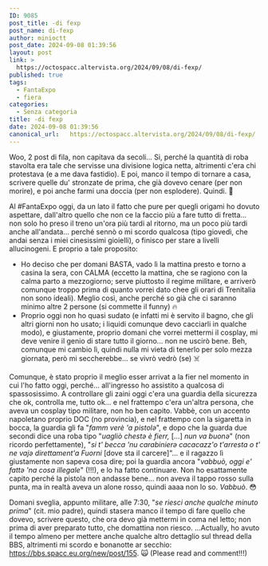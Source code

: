 ```yaml
---
ID: 9085
post_title: -di fexp
post_name: di-fexp
author: minioctt
post_date: 2024-09-08 01:39:56
layout: post
link: >
  https://octospacc.altervista.org/2024/09/08/di-fexp/
published: true
tags:
  - FantaExpo
  - fiera
categories:
  - Senza categoria
title: -di fexp
date: 2024-09-08 01:39:56
canonical_url:   https://octospacc.altervista.org/2024/09/08/di-fexp/
---
```

<!-- wp:paragraph -->
<p>Woo, 2 post di fila, non capitava da secoli... Si, perché la quantità di roba stavolta era tale che servisse una divisione logica netta, altrimenti c'era chi protestava (e a me dava fastidio). E poi, manco il tempo di tornare a casa, scrivere quelle du' stronzate de prima, che già dovevo cenare (per non morire), e poi anche farmi una doccia (per non esplodere). Quindi. 🙏️</p>
<!-- /wp:paragraph -->

<!-- wp:paragraph -->
<p>Al #FantaExpo oggi, da un lato il fatto che pure per quegli origami ho dovuto aspettare, dall'altro quello che non ce la faccio più a fare tutto di fretta... non solo ho preso il treno un'ora più tardi al ritorno, ma un poco più tardi anche all'andata... perché sennò o mi scordo qualcosa (tipo giovedì, che andai senza i miei cinesissimi gioielli), o finisco per stare a livelli allucinogeni. E proprio a tale proposito:</p>
<!-- /wp:paragraph -->

<!-- wp:list {"className":"wp-block-list"} -->
<ul class="wp-block-list"><!-- wp:list-item -->
<li>Ho deciso che per domani BASTA, vado lì la mattina presto e torno a casina la sera, con CALMA (eccetto la mattina, che se ragiono con la calma parto a mezzogiorno; serve piuttosto il regime militare, e arriverò comunque troppo prima di quanto vorrei dato chee gli orari di Trenitalia non sono ideali). Meglio così, anche perché so già che ci saranno minimo altre 2 persone (si commette il funny) 🔥</li>
<!-- /wp:list-item -->

<!-- wp:list-item -->
<li>Proprio oggi non ho quasi sudato (e infatti mi è servito il bagno, che gli altri giorni non ho usato; i liquidi comunque devo cacciarli in qualche modo), e giustamente, proprio domani che vorrei mettermi il cosplay, mi deve venire il genio di stare tutto il giorno... non ne uscirò bene. Beh, comunque mi cambio lì, quindi nulla mi vieta di tenerlo per solo mezza giornata, però mi seccherebbe... se vivrò vedrò (se) ☠️</li>
<!-- /wp:list-item --></ul>
<!-- /wp:list -->

<!-- wp:paragraph -->
<p>Comunque, è stato proprio il meglio esser arrivat a la fier nel momento in cui l'ho fatto oggi, perché... all'ingresso ho assistito a qualcosa di spassosissimo. A controllare gli zaini oggi c'era una guardia della sicurezza che ok, controlla me, tutto ok... e nel frattempo c'era un'altra persona, che aveva un cosplay tipo militare, non ho ben capito. Vabbè, con un accento napoletano proprio DOC (no provincia), e nel frattempo con la sigaretta in bocca, la guardia gli fa "<em>famm verè 'a pistolə</em>", e dopo che la guarda due secondi dice una roba tipo "<em>uagliò chestə è fierr,</em> [...] <em>nun va buonə</em>" (non ricordo perfettamente), "<em>si t' becca 'nu carabinierə cacacazz'o t'arresta o t' ne vajə direttament'a Fuorni</em> [dove sta il carcere]"... e il ragazzo lì giustamente non sapeva cosa dire; poi la guardia ancora "<em>vabbuò, oggi e' fattə 'na cosa illegale</em>" (!!!), e lo ha fatto continuare. Non ho esattamente capito perché la pistola non andasse bene... non aveva il tappo rosso sulla punta, ma in realtà aveva un alone rosso, quindi aaaa non lo so. <em>Vabbuò</em>. 😳️</p>
<!-- /wp:paragraph -->

<!-- wp:paragraph -->
<p>Domani sveglia, appunto militare, alle 7:30, "<em>se riesci anche qualche minuto prima</em>" (cit. mio padre), quindi stasera manco il tempo di fare quello che dovevo, scrivere questo, che ora devo già mettermi in coma nel letto; non prima di aver preparato tutto, che domattina non riesco. ...Actually, ho avuto il tempo almeno per mettere anche qualche altro dettaglio sul thread della BBS, altrimenti mi scordo e bonanotte ar secchio: <a href="https://bbs.spacc.eu.org/new/post/155">https://bbs.spacc.eu.org/new/post/155</a>. 🙀 (Please read and comment!!!)</p>
<!-- /wp:paragraph -->